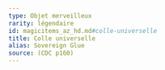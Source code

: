 ```yaml
---
type: Objet merveilleux
rarity: légendaire
id: magicitems_az_hd.md#colle-universelle
title: Colle universelle
alias: Sovereign Glue
source: (CDC p160)
---
```


